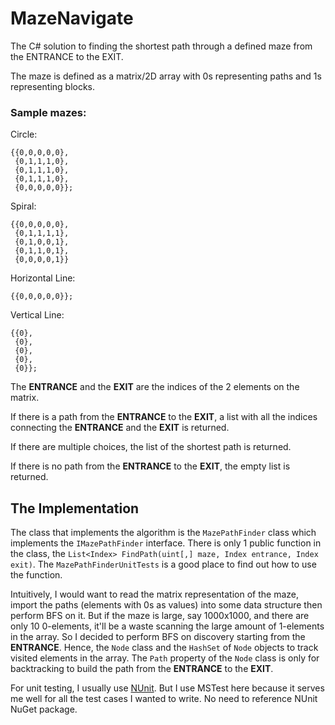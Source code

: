 # MazeNavigate
The C# solution to finding the shortest path through a defined  maze from the ENTRANCE to the EXIT.

The maze is defined as a matrix/2D array with 0s representing paths and 1s representing blocks.

### Sample mazes:

Circle:
~~~
{{0,0,0,0,0},
 {0,1,1,1,0},
 {0,1,1,1,0},
 {0,1,1,1,0},
 {0,0,0,0,0}};
~~~

Spiral:
~~~
{{0,0,0,0,0},
 {0,1,1,1,1},
 {0,1,0,0,1},
 {0,1,1,0,1},
 {0,0,0,0,1}}
~~~

Horizontal Line:
~~~
{{0,0,0,0,0}};
~~~

Vertical Line:
~~~
{{0},
 {0},
 {0},
 {0},
 {0}};
~~~

The **ENTRANCE** and the **EXIT** are the indices of the 2 elements on the matrix.

If there is a path from the **ENTRANCE** to the **EXIT**, a list with all the indices connecting the **ENTRANCE** and the **EXIT** is returned.

If there are multiple choices, the list of the shortest path is returned.

If there is no path from the **ENTRANCE** to the **EXIT**, the empty list is returned.

## The Implementation

The class that implements the algorithm is the `MazePathFinder` class which implements the `IMazePathFinder` interface.  There is only 1 public function in the class, the `List<Index> FindPath(uint[,] maze, Index entrance, Index exit)`.  The `MazePathFinderUnitTests` is a good place to find out how to use the function.

Intuitively, I would want to read the matrix representation of the maze, import the paths (elements with 0s as values) into some data structure then perform BFS on it.  But if the maze is large, say 1000x1000, and there are only 10 0-elements, it'll be a waste scanning the large amount of 1-elements in the array.  So I decided to perform BFS on discovery starting from the **ENTRANCE**.  Hence, the `Node` class and the `HashSet` of `Node` objects to track visited elements in the array.  The `Path` property of the `Node` class is only for backtracking to build the path from the **ENTRANCE** to the **EXIT**.

For unit testing, I usually use [NUnit](https://www.nunit.org/ "NUnit").  But I use MSTest here because it serves me well for all the test cases I wanted to write.  No need to reference NUnit NuGet package.
